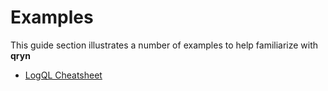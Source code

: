 # Examples

This guide section illustrates a number of examples to help familiarize with **qryn**

* [LogQL Cheatsheet](guide/logql.md)
